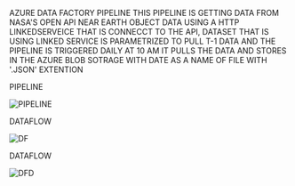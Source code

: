AZURE DATA FACTORY PIPELINE
THIS PIPELINE IS GETTING DATA FROM NASA'S OPEN API NEAR EARTH OBJECT DATA USING A HTTP LINKEDSERVEICE THAT IS CONNECCT TO THE API,
DATASET THAT IS USING LINKED SERVICE IS PARAMETRIZED TO PULL T-1 DATA AND THE PIPELINE IS TRIGGERED DAILY AT 10 AM 
IT PULLS THE DATA AND STORES IN THE AZURE BLOB SOTRAGE WITH DATE AS A NAME OF FILE WITH '.JSON' EXTENTION

PIPELINE

![PIPELINE](https://github.com/user-attachments/assets/582e9a69-83de-4e00-a22e-a9c383ac3da7)

DATAFLOW

![DF](https://github.com/user-attachments/assets/36d5ec4f-9c7e-4ff3-a41a-f5e897efd045)

DATAFLOW

![DFD](https://github.com/user-attachments/assets/87db972e-6f6d-4a3b-b62a-b52c6dcd79dc)
